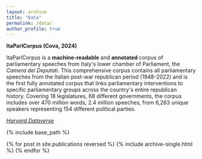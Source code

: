 ```yaml
---
layout: archive
title: "Data"
permalink: /data/
author_profile: true
---
```

**ItaParlCorpus (Cova, 2024)**

ItaParlCorpus is a **machine-readable** and **annotated** corpus of parliamentary speeches from Italy's lower chamber of Parliament, the *Camera dei Deputati*. This comprehensive corpus contains all parliamentary speeches from the Italian post-war republican period (1948-2022) and is the first fully annotated corpus that links parliamentary interventions to specific parliamentary groups across the country's entire republican history. Covering 18 legislatures, 68 different governments, the corpus includes over 470 million words, 2.4 million speeches, from 6,263 unique speakers representing 154 different political parties. 

[*Harvard Dataverse*](https://dataverse.harvard.edu/dataset.xhtml?persistentId=doi:10.7910/DVN/KUARWD)

{% include base_path %}

{% for post in site.publications reversed %}
  {% include archive-single.html %}
{% endfor %}

